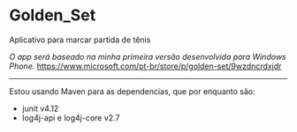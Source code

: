 # Golden_Set
Aplicativo para marcar partida de tênis

*O app será baseado na minha primeira versão desenvolvida para Windows Phone.*
https://www.microsoft.com/pt-br/store/p/golden-set/9wzdncrdxjdr

----
Estou usando Maven para as dependencias, que por enquanto são:
- junit v4.12
- log4j-api e log4j-core v2.7
